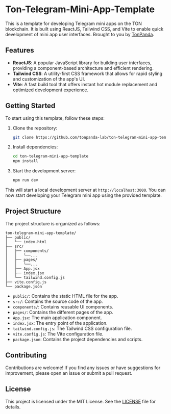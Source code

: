 # Ton-Telegram-Mini-App-Template

This is a template for developing Telegram mini apps on the TON blockchain. It is built using ReactJS, Tailwind CSS, and Vite to enable quick development of mini app user interfaces. Brought to you by [TonPanda](https://tonpanda.com/).

## Features

- **ReactJS**: A popular JavaScript library for building user interfaces, providing a component-based architecture and efficient rendering.
- **Tailwind CSS**: A utility-first CSS framework that allows for rapid styling and customization of the app's UI.
- **Vite**: A fast build tool that offers instant hot module replacement and optimized development experience.

## Getting Started

To start using this template, follow these steps:

1. Clone the repository:

   ```bash
   git clone https://github.com/tonpanda-lab/ton-telegram-mini-app-template.git
   ```

2. Install dependencies:

   ```bash
   cd ton-telegram-mini-app-template
   npm install
   ```

3. Start the development server:

   ```bash
   npm run dev
   ```

This will start a local development server at `http://localhost:3000`. You can now start developing your Telegram mini app using the provided template.

## Project Structure

The project structure is organized as follows:

```
ton-telegram-mini-app-template/
├── public/
│   └── index.html
├── src/
│   ├── components/
│   │   └──...
│   ├── pages/
│   │   └──...
│   ├── App.jsx
│   ├── index.jsx
│   └── tailwind.config.js
├── vite.config.js
└── package.json
```

- `public/`: Contains the static HTML file for the app.
- `src/`: Contains the source code of the app.
- `components/`: Contains reusable UI components.
- `pages/`: Contains the different pages of the app.
- `App.jsx`: The main application component.
- `index.jsx`: The entry point of the application.
- `tailwind.config.js`: The Tailwind CSS configuration file.
- `vite.config.js`: The Vite configuration file.
- `package.json`: Contains the project dependencies and scripts.

## Contributing

Contributions are welcome! If you find any issues or have suggestions for improvement, please open an issue or submit a pull request.

## License

This project is licensed under the MIT License. See the [LICENSE](LICENSE) file for details.